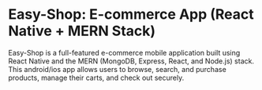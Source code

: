 # Easy-Shop: E-commerce App (React Native + MERN Stack)

Easy-Shop is a full-featured e-commerce mobile application built using React Native and the MERN (MongoDB, Express, React, and Node.js) stack. This android/ios app allows users to browse, search, and purchase products, manage their carts, and check out securely.


